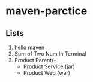 # maven-parctice

## Lists
1. hello maven
2. Sum of Two Num In Terminal
3. Product Parent/-
   - Product Service (jar)
   - Product Web (war)



